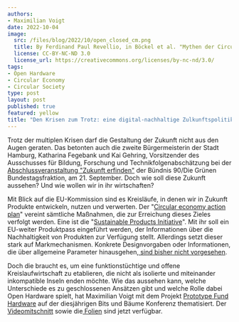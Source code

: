 ```yaml
---
authors:
- Maximilian Voigt
date: 2022-10-04
image:
  src: /files/blog/2022/10/open_closed_cm.png
  title: By Ferdinand Paul Revellio, in Böckel et al. "Mythen der Circular Economy"
  license: CC-BY-NC-ND 3.0
  license_url: https://creativecommons.org/licenses/by-nc-nd/3.0/
tags:
- Open Hardware
- Circular Economy
- Circular Society
type: post
layout: post
published: true
featured: yellow
title: "Den Krisen zum Trotz: eine digital-nachhaltige Zulkunftspolitik"
---
```

Trotz der multiplen Krisen darf die Gestaltung der Zukunft nicht aus den Augen geraten. Das betonten auch die zweite Bürgermeisterin der Stadt Hamburg, Katharina Fegebank und Kai Gehring, Vorsitzender des Ausschusses für Bildung, Forschung und Technikfolgenabschätzung bei der[ Abschlussveranstaltung "Zukunft erfinden"](https://www.gruene-bundestag.de/termine/abschlussveranstaltung-zukunft-erfinden#m-tab-0-programm) der Bündnis 90/Die Grünen Bundestagsfraktion, am 21. September. Doch wie soll diese Zukunft aussehen? Und wie wollen wir in ihr wirtschaften?

Mit Blick auf die EU-Kommission sind es Kreisläufe, in denen wir in Zukunft Produkte entwickeln, nutzen und verwerten. Der "[Circular economy action plan](https://environment.ec.europa.eu/strategy/circular-economy-action-plan_en)" vereint sämtliche Maßnahmen, die zur Erreichung dieses Zieles verfolgt werden. Eine ist die "[Sustainable Products Initiative](https://ec.europa.eu/info/law/better-regulation/have-your-say/initiatives/12567-Initiative-fur-nachhaltige-Produkte_de)". Mit ihr soll ein EU-weiter Produktpass eingeführt werden, der Informationen über die Nachhaltigkeit von Produkten zur Verfügung stellt. Allerdings setzt dieser stark auf Markmechanismen. Konkrete Designvorgaben oder Informationen, die über allgemeine Parameter hinausgehen,[ sind bisher nicht vorgesehen](https://netzpolitik.org/2022/nachhaltige-produkte-wir-muessen-ueber-geistiges-eigentum-reden/).

Doch die braucht es, um eine funktionstüchtige und offene Kreislaufwirtschaft zu etablieren, die nicht als isolierte und miteinander inkompatible Inseln enden möchte. Wie das aussehen kann, welche Unterschiede es zu geschlossenen Ansätzen gibt und welche Rolle dabei Open Hardware spielt, hat Maximilian Voigt mit dem Projekt [Prototype Fund Hardware](https://hardware.prototypefund.de/) auf der diesjährigen Bits und Bäume Konferenz thematisiert. Der[ Videomitschnitt](https://media.ccc.de/v/bitsundbaeume-19864-open-hardware-the-next-revolution-) sowie die[ Folien](https://cyber4edu.org/pads/p/ICQATztvU#/) sind jetzt verfügbar.
